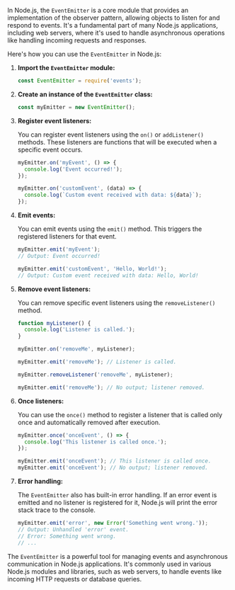 In Node.js, the `EventEmitter` is a core module that provides an implementation of the observer pattern, allowing objects to listen for and respond to events. It's a fundamental part of many Node.js applications, including web servers, where it's used to handle asynchronous operations like handling incoming requests and responses.

Here's how you can use the `EventEmitter` in Node.js:

1. **Import the `EventEmitter` module:**

   ```javascript
   const EventEmitter = require('events');
   ```

2. **Create an instance of the `EventEmitter` class:**

   ```javascript
   const myEmitter = new EventEmitter();
   ```

3. **Register event listeners:**

   You can register event listeners using the `on()` or `addListener()` methods. These listeners are functions that will be executed when a specific event occurs.

   ```javascript
   myEmitter.on('myEvent', () => {
     console.log('Event occurred!');
   });

   myEmitter.on('customEvent', (data) => {
     console.log(`Custom event received with data: ${data}`);
   });
   ```

4. **Emit events:**

   You can emit events using the `emit()` method. This triggers the registered listeners for that event.

   ```javascript
   myEmitter.emit('myEvent');
   // Output: Event occurred!

   myEmitter.emit('customEvent', 'Hello, World!');
   // Output: Custom event received with data: Hello, World!
   ```

5. **Remove event listeners:**

   You can remove specific event listeners using the `removeListener()` method.

   ```javascript
   function myListener() {
     console.log('Listener is called.');
   }

   myEmitter.on('removeMe', myListener);

   myEmitter.emit('removeMe'); // Listener is called.
   
   myEmitter.removeListener('removeMe', myListener);

   myEmitter.emit('removeMe'); // No output; listener removed.
   ```

6. **Once listeners:**

   You can use the `once()` method to register a listener that is called only once and automatically removed after execution.

   ```javascript
   myEmitter.once('onceEvent', () => {
     console.log('This listener is called once.');
   });

   myEmitter.emit('onceEvent'); // This listener is called once.
   myEmitter.emit('onceEvent'); // No output; listener removed.
   ```

7. **Error handling:**

   The `EventEmitter` also has built-in error handling. If an error event is emitted and no listener is registered for it, Node.js will print the error stack trace to the console.

   ```javascript
   myEmitter.emit('error', new Error('Something went wrong.'));
   // Output: Unhandled 'error' event.
   // Error: Something went wrong.
   // ...
   ```

The `EventEmitter` is a powerful tool for managing events and asynchronous communication in Node.js applications. It's commonly used in various Node.js modules and libraries, such as web servers, to handle events like incoming HTTP requests or database queries.